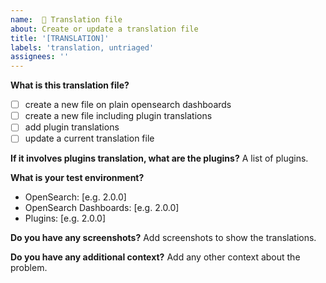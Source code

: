 ```yaml
---
name:  📰 Translation file
about: Create or update a translation file
title: '[TRANSLATION]'
labels: 'translation, untriaged'
assignees: ''
---
```


**What is this translation file?**
- [ ] create a new file on plain opensearch dashboards
- [ ] create a new file including plugin translations
- [ ] add plugin translations
- [ ] update a current translation file

**If it involves plugins translation, what are the plugins?**
A list of plugins.

**What is your test environment?**
 - OpenSearch: [e.g. 2.0.0]
 - OpenSearch Dashboards: [e.g. 2.0.0]
 - Plugins: [e.g. 2.0.0]

**Do you have any screenshots?**
Add screenshots to show the translations.

**Do you have any additional context?**
Add any other context about the problem.